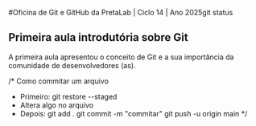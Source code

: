 #Oficina de Git e GitHub da PretaLab | Ciclo 14 | Ano 2025git status

## Primeira aula introdutória sobre Git

A primeira aula apresentou o conceito de Git e a sua importância da comunidade de desenvolvedores (as).

/* Como commitar um arquivo 
- Primeiro: git restore --staged <nomedoarquivo>
- Altera algo no arquivo 
- Depois:
git add .
git commit -m "commitar"
git push -u origin main
*/



